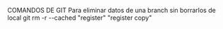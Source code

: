 COMANDOS DE GIT
Para eliminar datos de una branch sin borrarlos de local
 git rm -r --cached "register" "register copy" 
